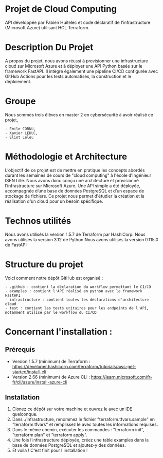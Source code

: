 # Projet de Cloud Computing

API développée par Fabien Huitelec et code déclaratif de l'infrastructure (Microsoft Azure) utilisant HCL Terraform.

# Description Du Projet 

A propos du projet, nous avons réussi à provisionner une infrastructure cloud sur Microsoft Azure et à déployer une API Python basée sur le framework FastAPI. Il intègre également une pipeline CI/CD configurée avec GitHub Actions pour les tests automatisés, la construction et le déploiement.

# Groupe 

Nous sommes trois élèves en master 2 en cybersécurité à avoir réalisé ce projet, 

    - Emile CORNU, 
    - Xavier LEDUC,
    - Eliot Leleu

# Méthodologie et Architecture 

L’objectif de ce projet est de mettre en pratique les concepts abordés durant les semaines de cours de "cloud computing" à l'école d'ingénieur ISEN Lille. Nous avons donc conçu une architecture et provisionné l’infrastructure sur Microsoft Azure. Une API simple a été déployée, accompagnée d’une base de données PostgreSQL et d’un espace de stockage de fichiers. Ce projet nous permet d'étudier la création et la réalisation d'un cloud pour un besoin spécifique.

# Technos utilités

Nous avons utilisés la version 1.5.7 de Terraform par HashiCorp. 
Nous avons utilisés la version 3.12 de Python 
Nous avons utilisés la version 0.115.0 de FastAPI 

# Structure du projet 

Voici comment notre dépôt GitHub est organisé :

    - .github : contient la déclaration du workflow permettant le CI/CD
    - examples : contient l'API réalisé en python avec le framework FastAPI
    - infrastructure : contient toutes les déclarations d'architecture cloud
    - test : contient les tests unitaires pour les endpoints de l'API, notamment utilisé par le workflow du CI/CD

# Concernant l'installation : 

## Prérequis 

- Version 1.5.7 (minimum) de Terraform : https://developer.hashicorp.com/terraform/tutorials/aws-get-started/install-cli
- Version 2.66 (minimum) de Azure CLI : https://learn.microsoft.com/fr-fr/cli/azure/install-azure-cli

## Installation

1. Clonez ce dépôt sur votre machine et ouvrez le avec un IDE quelconque. 
2. Dans ./infrastructure, renommez le fichier "terraform.tfvars.sample" en "terraform.tfvars" et remplissez le avec toutes les informations requises.  
3. Dans le même chemin, exécuter les commandes : "terraform init", "terraform plan" et "terraform apply".
4. Une fois l’infrastructure déployée, créez une table examples dans la base de données PostgreSQL et ajoutez-y des données. 
5. Et voila ! C'est finit pour l'installation !  
